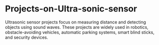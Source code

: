 # Projects-on-Ultra-sonic-sensor
Ultrasonic sensor projects focus on measuring distance and detecting objects using sound waves. These projects are widely used in robotics, obstacle-avoiding vehicles, automatic parking systems, smart blind sticks, and security devices.
